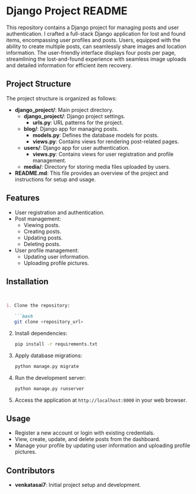 

# Django Project README

This repository contains a Django project for managing posts and user authentication.
I crafted a full-stack Django application for lost and found items, encompassing user profiles and posts. Users, equipped with the ability to create multiple posts, can seamlessly share images and location information. The user-friendly interface displays four posts per page, streamlining the lost-and-found experience with seamless image uploads and detailed information for efficient item recovery.


## Project Structure

The project structure is organized as follows:

- **django_project/**: Main project directory.
  - **django_project/**: Django project settings.
    - **urls.py**: URL patterns for the project.
  - **blog/**: Django app for managing posts.
    - **models.py**: Defines the database models for posts.
    - **views.py**: Contains views for rendering post-related pages.
  - **users/**: Django app for user authentication.
    - **views.py**: Contains views for user registration and profile management.
  - **media/**: Directory for storing media files uploaded by users.
- **README.md**: This file provides an overview of the project and instructions for setup and usage.

## Features

- User registration and authentication.
- Post management:
  - Viewing posts.
  - Creating posts.
  - Updating posts.
  - Deleting posts.
- User profile management:
  - Updating user information.
  - Uploading profile pictures.
    

## Installation

```markdown


1. Clone the repository:

   ```bash
   git clone <repository_url>
   ```

2. Install dependencies:

   ```bash
   pip install -r requirements.txt
   ```

3. Apply database migrations:

   ```bash
   python manage.py migrate
   ```

4. Run the development server:

   ```bash
   python manage.py runserver
   ```

5. Access the application at `http://localhost:8000` in your web browser.

## Usage

- Register a new account or login with existing credentials.
- View, create, update, and delete posts from the dashboard.
- Manage your profile by updating user information and uploading profile pictures.

## Contributors

- **venkatasai7**: Initial project setup and development.
